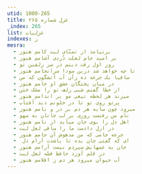 ```yaml
---
utid: 1000-265
title: غزل شماره ۲۶۵
_index: 265
list: غزلیات
indexes: ز
mesra:
  - برنیامد از تمنّای لبت کامم هنوز
  - بر امید جام لعلت دُردی آشامم هنوز
  - روز اول رفت دینم در سر زلفین تو
  - تا چه خواهد شد درین سودا سرانجامم هنوز
  - ساقیا یک جرعه ده زآن آب آتشگون که من
  - در میان پختگان عشق او خامم هنوز
  - از خطا گفتم شبی زلف تو را مشک ختن
  - میزند هر لحظه تیغی مو بر اندامم هنوز
  - پرتو روی تو تا در خلوتم دید آفتاب
  - میرود چون سایه هر دم بر در و بامم هنوز
  - نام من رفتست روزی بر لب جانان به سهو
  - اهل دل را بوی جان میآید از نامم هنوز
  - در ازل دادست ما را ساقی لعل لبت
  - جرعه جامی که من مدهوش آن جامم هنوز
  - ‌ ای که گفتی جان بده تا باشدت آرام دل
  - جان به غمهایش سپردم نیست آرامم هنوز
  - در قلم آورد حافظ قصّه لعل لبت
  - آب حیوان میرود هر دم ز اقلامم هنوز
---
```

